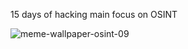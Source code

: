 15 days of hacking main focus on OSINT

![meme-wallpaper-osint-09](https://user-images.githubusercontent.com/28809412/151760402-b4e77dc8-fd23-4ccb-bf4c-ed16cb07462f.jpg)
